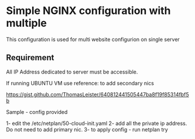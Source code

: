 # Simple NGINX configuration with multiple


This configuration is used for multi website configurion on single server

## Requirement

All IP Address dedicated to server must be accessible.

If running  UBUNTU VM use reference: to add secondary nics

https://gist.github.com/ThomasLeister/640812441505447ba8f19f85314fbf5b

Sample - config provided

1- edit the /etc/netplan/50-cloud-init.yaml
2- add all the private ip address. Do not need to add primary nic.
3- to apply config - run netplan try

